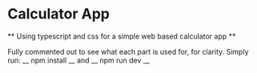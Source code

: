 # Calculator App
** Using typescript and css for a simple web based calculator app **

Fully commented out to see what each part is used for, for clarity.
Simply run:
__ npm install __
and
__ npm run dev __
